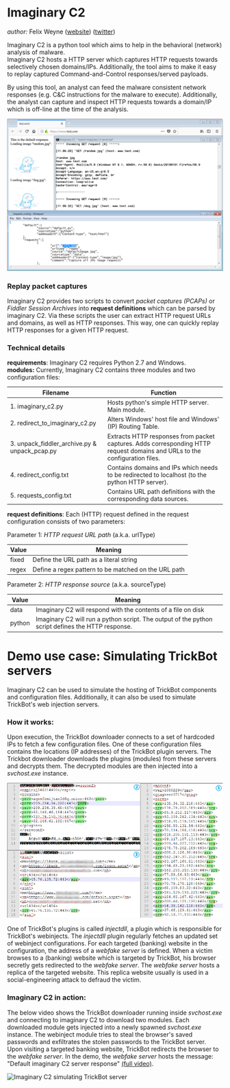 # Imaginary C2  

_author:_ Felix Weyne ([website](https://www.uperesia.com)) ([twitter](https://twitter.com/felixw3000))    

Imaginary C2 is a python tool which aims to help in the behavioral (network) analysis of malware.  
Imaginary C2 hosts a HTTP server which captures HTTP requests towards selectively chosen domains/IPs. Additionally, the tool aims to make it easy to replay captured Command-and-Control responses/served payloads.  

By using this tool, an analyst can feed the malware consistent network responses (e.g. C&C instructions for the malware to execute). Additionally, the analyst can capture and inspect HTTP requests towards a domain/IP which is off-line at the time of the analysis.  

![Imaginary C2](media/imaginary_c2.png?raw=true)

### Replay packet captures  
Imaginary C2 provides two scripts to convert _packet captures (PCAPs)_ or _Fiddler Session Archives_ into __request definitions__ which can be parsed by imaginary C2.
Via these scripts the user can extract HTTP request URLs and domains, as well as HTTP responses. This way, one can quickly replay HTTP responses for a given HTTP request.

### Technical details
__requirements__: Imaginary C2 requires Python 2.7 and Windows.  
__modules:__ Currently, Imaginary C2 contains three modules and two configuration files:

| Filename										 | Function 
| ---------------------------------------------- | ------------------------------------------------------------------------------------------------------
| 1. imaginary_c2.py							 | Hosts python's simple HTTP server. Main module.
| 2. redirect_to_imaginary_c2.py				 | Alters Windows' host file and Windows' (IP) Routing Table.
| 3. unpack_fiddler_archive.py & unpack_pcap.py	 | Extracts HTTP responses from packet captures. Adds corresponding HTTP request domains and URLs to the configuration files.
| 4. redirect_config.txt						 | Contains domains and IPs which needs to be redirected to localhost (to the python HTTP server).
| 5. requests_config.txt						 | Contains URL path definitions with the corresponding data sources.

__request definitions__: Each (HTTP) request defined in the request configuration consists of two parameters:  

Parameter 1: _HTTP request URL path_ (a.k.a. urlType)  

| Value  | Meaning
| -----  | -------
| fixed  | Define the URL path as a literal string
| regex  | Define a regex pattern to be matched on the URL path 

Parameter 2: _HTTP response source_ (a.k.a. sourceType)  

| Value  | Meaning
| -----  | -------
| data   | Imaginary C2 will respond with the contents of a file on disk
| python | Imaginary C2 will run a python script. The output of the python script defines the HTTP response.
  

# Demo use case: Simulating TrickBot servers  

Imaginary C2 can be used to simulate the hosting of TrickBot components and configuration files. Additionally, it can also be used to simulate TrickBot's web injection servers.  

### How it works:  
Upon execution, the TrickBot downloader connects to a set of hardcoded IPs to fetch a few configuration files. One of these configuration files contains the locations (IP addresses) of the TrickBot plugin servers. The Trickbot downloader downloads the plugins (modules) from these servers and decrypts them. The decrypted modules are then injected into a _svchost.exe_ instance.  

![Example decoded TrickBot configuration files](media/trickbot_webinject_configuration.png?raw=true)  

One of TrickBot's plugins is called _injectdll_, a plugin which is responsible for TrickBot's webinjects. The _injectdll_ plugin regularly fetches an updated set of webinject configurations. For each targeted (banking) website in the configuration, the address of a _webfake server_ is defined. When a victim browses to a (banking) website which is targeted by TrickBot, his browser secretly gets redirected to the _webfake server_. The _webfake server_ hosts a replica of the targeted website. This replica website usually is used in a social-engineering attack to defraud the victim.  

### Imaginary C2 in action:  
The below video shows the TrickBot downloader running inside _svchost.exe_ and connecting to imaginary C2 to download two modules. Each downloaded module gets injected into a newly spawned _svchost.exe_ instance. The webinject module tries to steal the browser's saved passwords and exfiltrates the stolen passwords to the TrickBot server. Upon visiting a targeted banking website, TrickBot redirects the browser to the _webfake server_. In the demo, the _webfake server_ hosts the message: "Default imaginary C2 server response" [(full video)](media/imaginary_c2_trickbot_simulation.mp4?raw=true).  

![Imaginary C2 simulating TrickBot server](media/imaginary_c2_trickbot_simulation.gif?raw=true)  

